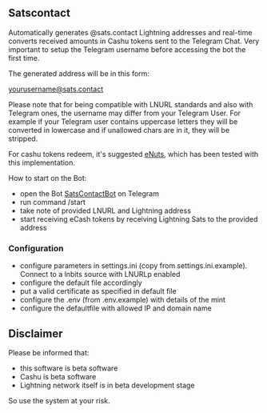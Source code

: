 ## Satscontact

Automatically generates @sats.contact Lightning addresses and real-time converts received amounts in Cashu tokens sent to the Telegram Chat. Very important to setup the Telegram username before accessing the bot the first time.

The generated address will be in this form:

yourusername@sats.contact

Please note that for being compatible with LNURL standards and also with Telegram ones, the username may differ from your Telegram User. For example if your Telegram user contains uppercase letters they will be converted in lowercase and if unallowed chars are in it, they will be stripped.

For cashu tokens redeem, it's suggested [eNuts](https://www.enuts.cash/), which has been tested with this implementation.

How to start on the Bot:

- open the Bot [SatsContactBot](https://t.me/SatsContactBot) on Telegram
- run command /start
- take note of provided LNURL and Lightning address
- start receiving eCash tokens by receiving Lightning Sats to the provided address

### Configuration

- configure parameters in settings.ini (copy from settings.ini.example). Connect to a lnbits source with LNURLp enabled
- configure the default file accordingly
- put a valid certificate as specified in default file
- configure the .env (from .env.example) with details of the mint
- configure the defaultfile with allowed IP and domain name

## Disclaimer

Please be informed that:

- this software is beta software
- Cashu is beta software
- Lightning network itself is in beta development stage

So use the system at your risk.
